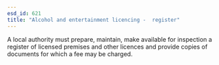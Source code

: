 ```yaml
---
esd_id: 621
title: "Alcohol and entertainment licencing -  register"
---
```


A local authority must prepare, maintain, make available for inspection a register of licensed premises and other licences and provide copies of documents for which a fee may be charged.

